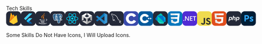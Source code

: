 <br>
Tech Skills<br>
<div style="display: flex;">
<img src="https://github.com/PlanX-RUN/PlanX-RUN/blob/main/Firebase-Dark.svg" width="40">
<img src="https://github.com/PlanX-RUN/PlanX-RUN/blob/main/Flutter-Dark.svg" width="40">
<img src="https://github.com/PlanX-RUN/PlanX-RUN/blob/main/Java-Dark.svg" width="40">
<img src="https://github.com/PlanX-RUN/PlanX-RUN/blob/main/PostgreSQL-Dark.svg" width="40">
<img src="https://github.com/PlanX-RUN/PlanX-RUN/blob/main/React-Dark.svg" width="40">
<img src="https://github.com/PlanX-RUN/PlanX-RUN/blob/main/Unity-Dark.svg" width="40">
<img src="https://github.com/PlanX-RUN/PlanX-RUN/blob/main/VSCode-Dark.svg" width="40">
<img src="https://github.com/PlanX-RUN/PlanX-RUN/blob/main/MySQL-Dark.svg" width="40">
<img src="https://github.com/PlanX-RUN/PlanX-RUN/blob/main/C.svg" width="40">
<img src="https://github.com/PlanX-RUN/PlanX-RUN/blob/main/CPP.svg" width="40">
<img src="https://github.com/PlanX-RUN/PlanX-RUN/blob/main/Dart-Dark.svg" width="40">
<img src="https://github.com/PlanX-RUN/PlanX-RUN/blob/main/CSS.svg" width="40">
<img src="https://github.com/PlanX-RUN/PlanX-RUN/blob/main/DotNet.svg" width="40">
<img src="https://github.com/PlanX-RUN/PlanX-RUN/blob/main/JavaScript.svg" width="40">
<img src="https://github.com/PlanX-RUN/PlanX-RUN/blob/main/HTML.svg" width="40">
<img src="https://github.com/PlanX-RUN/PlanX-RUN/blob/main/PHP-Dark.svg" width="40">
<img src="https://github.com/PlanX-RUN/PlanX-RUN/blob/main/Photoshop.svg" width="40">
</div><br>
Some Skills Do Not Have Icons, I Will Upload Icons.
